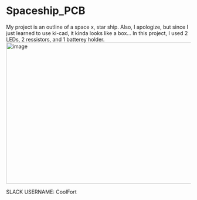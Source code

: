# Spaceship_PCB
My project is an outline of a space x, star ship. Also, I apologize, but since I just learned to use ki-cad, it kinda looks like a box...
In this project, I used 2 LEDs, 2 ressistors, and 1 batterey holder.
<img width="572" height="386" alt="image" src="https://github.com/user-attachments/assets/56a78f5f-3811-4d43-9fb3-64c192f877df" />

SLACK USERNAME: CoolFort

